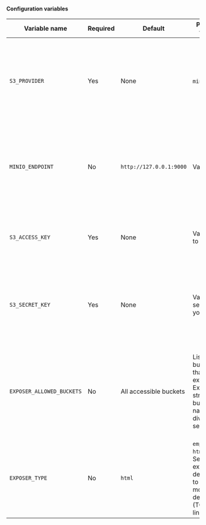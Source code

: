 
#### Configuration variables
| Variable name             | Required | Default                 | Possible values                                                                               | Description                                                                                                      |
|---------------------------|----------|-------------------------|-----------------------------------------------------------------------------------------------|------------------------------------------------------------------------------------------------------------------|
| `S3_PROVIDER`             | Yes      | None                    | `minio`, `aws`                                                                                | Configure your S3 backend. Only one provider can be configured. Only minio and AWS buckets are supported.        |
| `MINIO_ENDPOINT`          | No       | `http://127.0.0.1:9000` | Valid URL                                                                                     | Needs to be set when `S3_PROVIDER` is set to `minio` and your minio cluster is not configured locally.           |
| `S3_ACCESS_KEY`           | Yes      | None                    | Valid key to your s3                                                                          | Your key (sometimes considered as login) to configured S3 backend.                                               |
| `S3_SECRET_KEY`           | Yes      | None                    | Valid secret to your s3                                                                       | Your secret key (sometimes considered as password) to configured S3 backend.                                     |
| `EXPOSER_ALLOWED_BUCKETS` | No       | All accessible buckets  | List of buckets that will be exposed. Expected string with bucket names divided by semicolon. | Specify buckets You want to expose. Do not set this variable when You want expose all buckets (use with caution) |
| `EXPOSER_TYPE`            | No       | `html`                  | `empty`, `html`, `json`. See exposers description to get more details (TODO: link)            | Your secret key (sometimes considered as password) to configured S3 backend.                                     |
